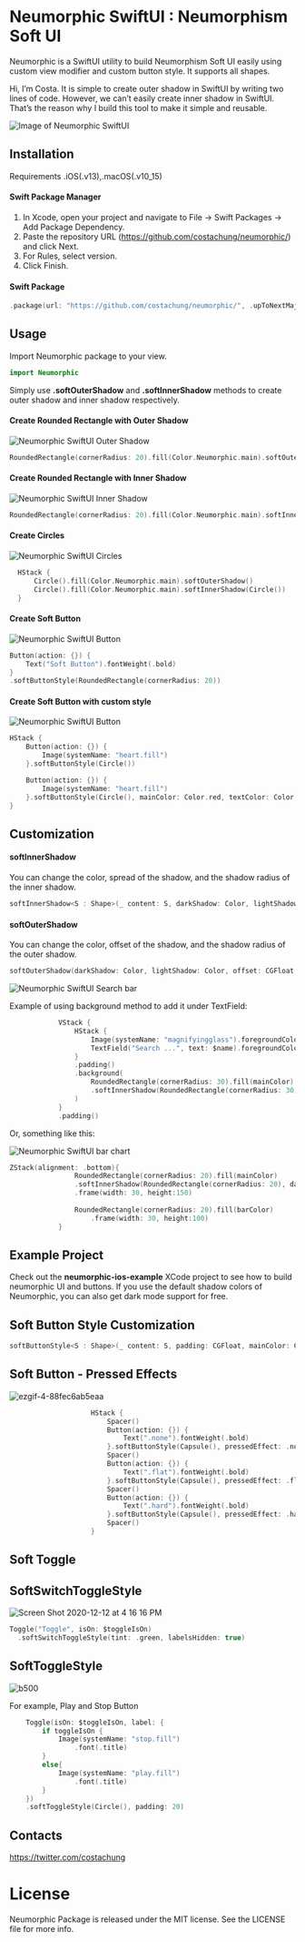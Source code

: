 # Neumorphic SwiftUI : Neumorphism Soft UI

Neumorphic is a SwiftUI utility to build Neumorphism Soft UI easily using custom view modifier and custom button style. It supports all shapes. 

Hi, I’m Costa. It is simple to create outer shadow in SwiftUI by writing two lines of code. However, we can’t easily create inner shadow in SwiftUI. That’s the reason why I build this tool to make it simple and reusable.

![Image of Neumorphic SwiftUI](https://user-images.githubusercontent.com/169746/77291563-7bfcda80-6d19-11ea-84ff-1ae527e425fa.png)


## Installation
Requirements
.iOS(.v13),.macOS(.v10_15)

#### Swift Package Manager 
1. In Xcode, open your project and navigate to File → Swift Packages → Add Package Dependency.
2. Paste the repository URL (https://github.com/costachung/neumorphic/) and click Next.
3. For Rules, select version.
4. Click Finish.

#### Swift Package
```swift
.package(url: "https://github.com/costachung/neumorphic/", .upToNextMajor(from: "1.2.0"))
```

## Usage
Import Neumorphic package to your view.

```swift
import Neumorphic
```

Simply use **.softOuterShadow** and **.softInnerShadow** methods to create outer shadow and inner shadow respectively.

#### Create Rounded Rectangle with Outer Shadow

![Neumorphic SwiftUI Outer Shadow](https://user-images.githubusercontent.com/169746/77294908-fcbed500-6d1f-11ea-9125-cab24891a03d.png)

```swift
RoundedRectangle(cornerRadius: 20).fill(Color.Neumorphic.main).softOuterShadow()
```

#### Create Rounded Rectangle with Inner Shadow

![Neumorphic SwiftUI Inner Shadow](https://user-images.githubusercontent.com/169746/77295134-57f0c780-6d20-11ea-8e40-88b7a15319aa.png)

```swift
RoundedRectangle(cornerRadius: 20).fill(Color.Neumorphic.main).softInnerShadow(RoundedRectangle(cornerRadius: 20))
```

#### Create Circles
![Neumorphic SwiftUI Circles](https://user-images.githubusercontent.com/169746/77296271-60e29880-6d22-11ea-942b-23d4e503f03e.png)

```swift
  HStack {
      Circle().fill(Color.Neumorphic.main).softOuterShadow()
      Circle().fill(Color.Neumorphic.main).softInnerShadow(Circle())
  }
```

#### Create Soft Button
![Neumorphic SwiftUI Button](https://user-images.githubusercontent.com/169746/77301621-f6822600-6d2a-11ea-9248-88a4fa6c9abc.png)
```swift
Button(action: {}) {
    Text("Soft Button").fontWeight(.bold)
}
.softButtonStyle(RoundedRectangle(cornerRadius: 20))
```

#### Create Soft Button with custom style
![Neumorphic SwiftUI Button](https://user-images.githubusercontent.com/169746/77302381-34337e80-6d2c-11ea-96d6-6409a7e14c92.png)
```swift
HStack {
    Button(action: {}) {
        Image(systemName: "heart.fill")
    }.softButtonStyle(Circle())

    Button(action: {}) {
        Image(systemName: "heart.fill")
    }.softButtonStyle(Circle(), mainColor: Color.red, textColor: Color.white, darkShadowColor: Color(rgb: 0x993333, alpha: 1), lightShadowColor:Color("redButtonLightShadow"))
}
```

## Customization 

#### softInnerShadow
You can change the color, spread of the shadow, and the shadow radius of the inner shadow.
```swift
softInnerShadow<S : Shape>(_ content: S, darkShadow: Color, lightShadow: Color, spread: CGFloat, radius: CGFloat)
```
#### softOuterShadow
You can change the color, offset of the shadow, and the shadow radius of the outer shadow.
```swift
softOuterShadow(darkShadow: Color, lightShadow: Color, offset: CGFloat, radius:CGFloat)
```

![Neumorphic SwiftUI Search bar](https://user-images.githubusercontent.com/169746/77886613-c8a56000-729b-11ea-87d8-3742146645e6.png)

Example of using background method to add it under TextField:
```swift
            VStack {
                HStack {
                    Image(systemName: "magnifyingglass").foregroundColor(secondaryColor).font(Font.body.weight(.bold))
                    TextField("Search ...", text: $name).foregroundColor(secondaryColor)
                }
                .padding()
                .background(
                    RoundedRectangle(cornerRadius: 30).fill(mainColor)
                    .softInnerShadow(RoundedRectangle(cornerRadius: 30), darkShadow: darkShadowColor, lightShadow: lightShadowColor, spread: 0.05, radius: 2)
                )
            }
            .padding()
```


Or, something like this:

![Neumorphic SwiftUI bar chart](https://user-images.githubusercontent.com/169746/77887392-1078b700-729d-11ea-911c-3fd94ba1b9e0.png)
```swift
ZStack(alignment: .bottom){
                RoundedRectangle(cornerRadius: 20).fill(mainColor)
                .softInnerShadow(RoundedRectangle(cornerRadius: 20), darkShadow: darkShadow, lightShadow: lightShadow, spread: 0.3, radius: 2)
                .frame(width: 30, height:150)
                
                RoundedRectangle(cornerRadius: 20).fill(barColor)
                    .frame(width: 30, height:100)
            }
```


## Example Project
Check out the __neumorphic-ios-example__ XCode project to see how to build neumorphic UI and buttons. If you use the default shadow colors of Neumorphic, you can also get dark mode support for free.


## Soft Button Style Customization 
```swift
softButtonStyle<S : Shape>(_ content: S, padding: CGFloat, mainColor: Color, textColor: Color, darkShadowColor: Color, lightShadowColor: Color, pressedEffect: SoftButtonPressedEffect)
```

## Soft Button - Pressed Effects

![ezgif-4-88fec6ab5eaa](https://user-images.githubusercontent.com/169746/89747202-400fb980-daf0-11ea-8e23-64fb5b0bfc3c.gif)

```swift
                    HStack {
                        Spacer()
                        Button(action: {}) {
                            Text(".none").fontWeight(.bold)
                        }.softButtonStyle(Capsule(), pressedEffect: .none)
                        Spacer()
                        Button(action: {}) {
                            Text(".flat").fontWeight(.bold)
                        }.softButtonStyle(Capsule(), pressedEffect: .flat)
                        Spacer()
                        Button(action: {}) {
                            Text(".hard").fontWeight(.bold)
                        }.softButtonStyle(Capsule(), pressedEffect: .hard)
                        Spacer()
                    }
```

## Soft Toggle 

## SoftSwitchToggleStyle
![Screen Shot 2020-12-12 at 4 16 16 PM](https://user-images.githubusercontent.com/169746/101979392-ce12d100-3c97-11eb-9d45-4e82cef6337b.png)

```swift
Toggle("Toggle", isOn: $toggleIsOn)
  .softSwitchToggleStyle(tint: .green, labelsHidden: true)
```

## SoftToggleStyle
![b500](https://user-images.githubusercontent.com/169746/101979866-b76e7900-3c9b-11eb-8d47-ef6f12fa1061.jpeg)

For example, Play and Stop Button
```swift
    Toggle(isOn: $toggleIsOn, label: {
        if toggleIsOn {
            Image(systemName: "stop.fill")
                .font(.title)
        }
        else{
            Image(systemName: "play.fill")
                .font(.title)
        }
    })
    .softToggleStyle(Circle(), padding: 20)
```


## Contacts
https://twitter.com/costachung

# License
Neumorphic Package is released under the MIT license. See the LICENSE file for more info.
